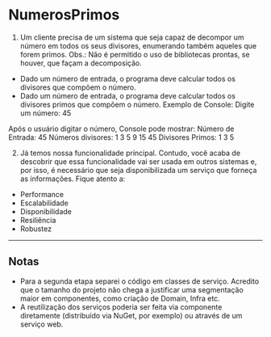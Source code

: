 # NumerosPrimos

1. Um cliente precisa de um sistema que seja capaz de decompor um número em todos os seus divisores, enumerando também aqueles que forem primos. 
Obs.: Não é permitido o uso de bibliotecas prontas, se houver, que façam a decomposição. 
* Dado um número de entrada, o programa deve calcular todos os divisores que compõem o número. 
* Dado um número de entrada, o programa deve calcular todos os divisores primos que compõem o número. 
Exemplo de Console: 
Digite um número: 45 

Após o usuário digitar o número, Console pode mostrar: 
Número de Entrada: 45 
Números divisores: 1 3 5 9 15 45 
Divisores Primos: 1 3 5

2. Já temos nossa funcionalidade principal. Contudo, você acaba de descobrir que essa funcionalidade vai ser usada em outros sistemas e, por isso, é necessário que seja disponibilizada um serviço que forneça as informações. Fique atento a: 
* Performance 
* Escalabilidade 
* Disponibilidade 
* Resiliência 
* Robustez

_____________________

## Notas
- Para a segunda etapa separei o código em classes de serviço. Acredito que o tamanho do projeto não chega a justificar uma segmentação maior em componentes, como criação de Domain, Infra etc.
- A reutilização dos serviços poderia ser feita via componente diretamente (distribuído via NuGet, por exemplo) ou através de um serviço web.
